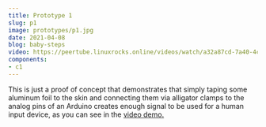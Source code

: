 ```yaml
---
title: Prototype 1
slug: p1
image: prototypes/p1.jpg
date: 2021-04-08
blog: baby-steps
video: https://peertube.linuxrocks.online/videos/watch/a32a87cd-7a40-4cc2-8984-b44be52a8e2c
components:
- c1
---
```


This is just a proof of concept that demonstrates that simply taping some
aluminum foil to the skin and connecting them via alligator clamps to the
analog pins of an Arduino creates enough signal to be used for a human input
device, as you can see in the [video
demo.](https://peertube.linuxrocks.online/videos/watch/a32a87cd-7a40-4cc2-8984-b44be52a8e2c)
